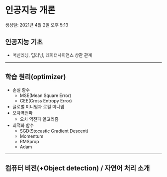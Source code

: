 # 인공지능 개론

생성일: 2021년 4월 2일 오후 5:13

## 인공지능 기초

- 머신러닝, 딥러닝, 데이터사이언스 상관 관계

---

## 학습 원리(optimizer)

- 손실 함수
    - MSE(Mean Square Error)
    - CEE(Cross Entropy Error)
- 글로벌 미니멈과 로컬 미니멈
- 오차역전파
    - 오차 역전파 알고리즘
- 최적화 함수
    - SGD(Stocastic Gradient Descent)
    - Momentum
    - RMSprop
    - Adam

---

## 컴퓨터 비전(+Object detection) / 자연어 처리 소개